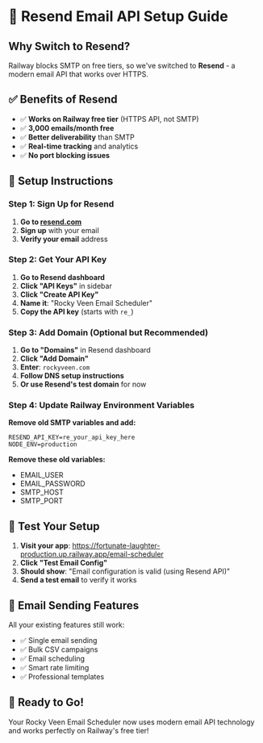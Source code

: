 # 🚀 Resend Email API Setup Guide

## Why Switch to Resend?

Railway blocks SMTP on free tiers, so we've switched to **Resend** - a modern email API that works over HTTPS.

## ✅ Benefits of Resend

- ✅ **Works on Railway free tier** (HTTPS API, not SMTP)
- ✅ **3,000 emails/month free**
- ✅ **Better deliverability** than SMTP
- ✅ **Real-time tracking** and analytics
- ✅ **No port blocking issues**

## 🔧 Setup Instructions

### Step 1: Sign Up for Resend

1. **Go to [resend.com](https://resend.com)**
2. **Sign up** with your email
3. **Verify your email** address

### Step 2: Get Your API Key

1. **Go to Resend dashboard**
2. **Click "API Keys"** in sidebar
3. **Click "Create API Key"**
4. **Name it**: "Rocky Veen Email Scheduler"
5. **Copy the API key** (starts with `re_`)

### Step 3: Add Domain (Optional but Recommended)

1. **Go to "Domains"** in Resend dashboard
2. **Click "Add Domain"**
3. **Enter**: `rockyveen.com`
4. **Follow DNS setup instructions**
5. **Or use Resend's test domain** for now

### Step 4: Update Railway Environment Variables

**Remove old SMTP variables and add:**

```env
RESEND_API_KEY=re_your_api_key_here
NODE_ENV=production
```

**Remove these old variables:**
- EMAIL_USER
- EMAIL_PASSWORD  
- SMTP_HOST
- SMTP_PORT

## 🧪 Test Your Setup

1. **Visit your app**: https://fortunate-laughter-production.up.railway.app/email-scheduler
2. **Click "Test Email Config"**
3. **Should show**: "Email configuration is valid (using Resend API)"
4. **Send a test email** to verify it works

## 📧 Email Sending Features

All your existing features still work:
- ✅ Single email sending
- ✅ Bulk CSV campaigns  
- ✅ Email scheduling
- ✅ Smart rate limiting
- ✅ Professional templates

## 🎯 Ready to Go!

Your Rocky Veen Email Scheduler now uses modern email API technology and works perfectly on Railway's free tier!

